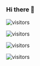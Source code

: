### Hi there 👋

![visitors](https://visitor-badge.glitch.me/badge?page_id=VLstack)

![visitors](https://visitor-badge.glitch.me/badge?page_id=VLstack.visitor-badge)

![visitors](https://visitor-badge.glitch.me/badge?page_id=VLstack.VLstack)

![visitors](https://visitor-badge.glitch.me/badge?page_id=VLstack.VLstack.visitor-badge)

<!--
**VLstack/VLstack** is a ✨ _special_ ✨ repository because its `README.md` (this file) appears on your GitHub profile.

Here are some ideas to get you started:

- 🔭 I’m currently working on ...
- 🌱 I’m currently learning ...
- 👯 I’m looking to collaborate on ...
- 🤔 I’m looking for help with ...
- 💬 Ask me about ...
- 📫 How to reach me: ...
- 😄 Pronouns: ...
- ⚡ Fun fact: ...
-->
